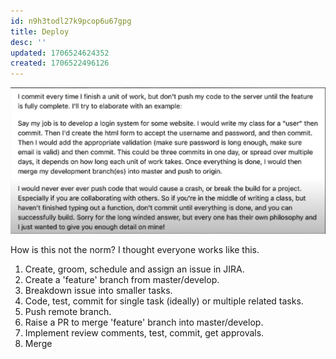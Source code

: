 ```yaml
---
id: n9h3todl27k9pcop6u67gpg
title: Deploy
desc: ''
updated: 1706524624352
created: 1706522496126
---
```



![Alt text](image-5.png)

 How is this not the norm? I thought everyone works like this.
1. Create, groom, schedule and assign an issue in JIRA.
2. Create a 'feature' branch from master/develop.
3. Breakdown issue into smaller tasks.
4. Code, test, commit for single task (ideally) or multiple related tasks.
5. Push remote branch.
6. Raise a PR to merge 'feature' branch into master/develop.
7. Implement review comments, test, commit, get approvals.
8. Merge